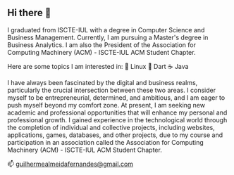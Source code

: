 ## Hi there 👋
I graduated from ISCTE-IUL with a degree in Computer Science and Business Management. Currently,  I am pursuing a Master's degree in Business Analytics. I am also the President of the Association for Computing Machinery (ACM) - ISCTE-IUL ACM Student Chapter.

Here are some topics I am interested in:
🐧 Linux
🔭 Dart
☕ Java

I have always been fascinated by the digital and business realms, particularly the crucial intersection between these two areas. I consider myself to be entrepreneurial, determined, and ambitious, and I am eager to push myself beyond my comfort zone.
At present, I am seeking new academic and professional opportunities that will enhance my personal and professional growth.
I gained experience in the technological world through the completion of individual and collective projects, including websites, applications, games, databases, and other projects, due to my course and participation in an association called the Association for Computing Machinery (ACM) - ISCTE-IUL ACM Student Chapter.

📫 guilhermealmeidafernandes@gmail.com

<!--
**FernasGui/FernasGui** is a ✨ _special_ ✨ repository because its `README.md` (this file) appears on your GitHub profile.

Here are some ideas to get you started:

- 🔭 I’m currently working on ...
- 🌱 I’m currently learning ...
- 👯 I’m looking to collaborate on ...
- 🤔 I’m looking for help with ...
- 💬 Ask me about ...
- 📫 How to reach me: ...
- 😄 Pronouns: ...
- ⚡ Fun fact: ...
-->
